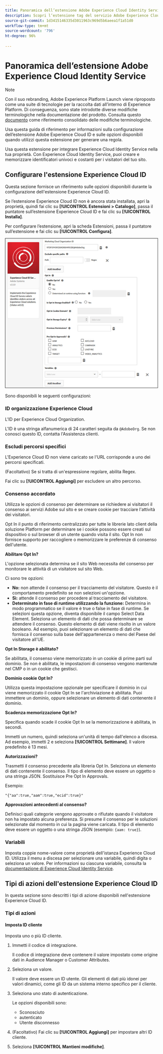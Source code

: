 ```yaml
---
title: Panoramica dell’estensione Adobe Experience Cloud Identity Service
description: Scopri l’estensione tag del servizio Adobe Experience Cloud Identity in Adobe Experience Platform.
source-git-commit: 1d3415146335d3011963c969d5b6aeea1f1a51d0
workflow-type: tm+mt
source-wordcount: '796'
ht-degree: 96%

---
```


# Panoramica dell’estensione Adobe Experience Cloud Identity Service

>[!NOTE]
>
>Con il suo rebranding, Adobe Experience Platform Launch viene riproposto come una suite di tecnologie per la raccolta dati all’interno di Experience Platform. Di conseguenza, sono state introdotte diverse modifiche terminologiche nella documentazione del prodotto. Consulta questo [documento](../../../term-updates.md) come riferimento consolidato delle modifiche terminologiche.

Usa questa guida di riferimento per informazioni sulla configurazione dell’estensione Adobe Experience Cloud ID e sulle opzioni disponibili quando utilizzi questa estensione per generare una regola.

Usa questa estensione per integrare Experience Cloud Identity Service nella tua proprietà. Con Experience Cloud Identity Service, puoi creare e memorizzare identificatori univoci e costanti per i visitatori del tuo sito.

## Configurare l&#39;estensione Experience Cloud ID

Questa sezione fornisce un riferimento sulle opzioni disponibili durante la configurazione dell&#39;estensione Experience Cloud ID.

Se l’estensione Experience Cloud ID non è ancora stata installata, apri la proprietà, quindi fai clic su **[!UICONTROL Estensioni > Catalogo]**, passa il puntatore sull’estensione Experience Cloud ID e fai clic su **[!UICONTROL Installa]**.

Per configurare l’estensione, apri la scheda Estensioni, passa il puntatore sull’estensione e fai clic su **[!UICONTROL Configura]**.

![](../../../images/optin.jpg)

Sono disponibili le seguenti configurazioni:

### ID organizzazione Experience Cloud

L&#39;ID per Experience Cloud Organization.

L&#39;ID è una stringa alfanumerica di 24 caratteri seguita da `@AdobeOrg`. Se non conosci questo ID, contatta l&#39;Assistenza clienti.

### Escludi percorsi specifici

L&#39;Experience Cloud ID non viene caricato se l&#39;URL corrisponde a uno dei percorsi specificati.

(Facoltativo) Se si tratta di un&#39;espressione regolare, abilita Regex.

Fai clic su **[!UICONTROL Aggiungi]** per escludere un altro percorso.

### Consenso accordato

Utilizza le opzioni di consenso per determinare se richiedere ai visitatori il consenso ai servizi Adobe sul sito e se creare cookie per tracciare l&#39;attività dei visitatori.

Opt In il punto di riferimento centralizzato per tutte le librerie lato client della soluzione Platform per determinare se i cookie possono essere creati sul dispositivo o sul browser di un utente quando visita il sito. Opt In non fornisce supporto per raccogliere o memorizzare le preferenze di consenso dell&#39;utente.

**Abilitare Opt In?**

L&#39;opzione selezionata determina se il sito Web necessita del consenso per monitorare le attività di un visitatore sul sito Web.

Ci sono tre opzioni:

* **No:** non attende il consenso per il tracciamento del visitatore. Questo è il comportamento predefinito se non selezioni un&#39;opzione.
* **Sì:** attende il consenso per procedere al tracciamento del visitatore.
* **Determinato in fase di runtime utilizzando la funzione:** Determina in modo programmatico se il valore è true o false in fase di runtime. Se selezioni questa opzione, diventa disponibile il campo Select Data Element. Seleziona un elemento di dati che possa determinare se attendere il consenso. Questo elemento di dati viene risolto in un valore booleano. Ad esempio, puoi selezionare un elemento di dati che fornisca il consenso sulla base dell&#39;appartenenza o meno del Paese del visitatore all&#39;UE.

**Opt In Storage è abilitato?**

Se abilitata, il consenso viene memorizzato in un cookie di prime parti sul dominio. Se non è abilitata, le impostazioni di consenso vengono mantenute nel CMP o in un cookie che gestisci.

**Dominio cookie Opt In?**

Utilizza questa impostazione opzionale per specificare il dominio in cui viene memorizzato il cookie Opt In se l&#39;archiviazione è abilitata. Puoi immettere un dominio, oppure selezionare un elemento di dati contenente il dominio.

**Scadenza memorizzazione Opt In?**

Specifica quando scade il cookie Opt In se la memorizzazione è abilitata, in secondi.

Immetti un numero, quindi seleziona un&#39;unità di tempo dall&#39;elenco a discesa. Ad esempio, immetti 2 e seleziona **[!UICONTROL Settimane]**. Il valore predefinito è 13 mesi.

**Autorizzazioni?**

Trasmetti il consenso precedente alla libreria Opt In. Seleziona un elemento di dati contenente il consenso. Il tipo di elemento deve essere un oggetto o una stringa JSON. Sostituisce Pre Opt In Approvals.

Esempio:

`"{"aa":true,"aam":true,"ecid":true}"`

**Approvazioni antecedenti al consenso?**

Definisci quali categorie vengono approvate o rifiutate quando il visitatore non ha impostato alcuna preferenza. Si presume il consenso per le soluzioni selezionate dal momento in cui la pagina viene caricata. Il tipo di elemento deve essere un oggetto o una stringa JSON (esempio: `{aam: true}`).

### Variabili

Imposta coppie nome-valore come proprietà dell&#39;istanza Experience Cloud ID. Utilizza il menu a discesa per selezionare una variabile, quindi digita o seleziona un valore. Per informazioni su ciascuna variabile, consulta la [documentazione di Experience Cloud Identity Service](https://experiencecloud.adobe.com/resources/help/it_IT/mcvid/mcvid-overview.html).

## Tipi di azioni dell&#39;estensione Experience Cloud ID

In questa sezione sono descritti i tipi di azione disponibili nell&#39;estensione Experience Cloud ID.

### Tipi di azioni

#### Imposta ID cliente

Imposta uno o più ID cliente.

1. Immetti il codice di integrazione.

   Il codice di integrazione deve contenere il valore impostato come origine dati in Audience Manager o Customer Attributes.

1. Seleziona un valore.

   Il valore deve essere un ID utente. Gli elementi di dati più idonei per valori dinamici, come gli ID da un sistema interno specifico per il cliente.

1. Seleziona uno stato di autenticazione.

   Le opzioni disponibili sono:

   * Sconosciuto
   * autenticato
   * Utente disconnesso

1. (Facoltativo) Fai clic su **[!UICONTROL Aggiungi]** per impostare altri ID cliente.
1. Seleziona **[!UICONTROL Mantieni modifiche]**.
